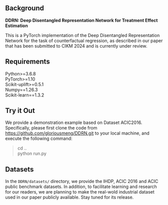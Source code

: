 ##  Background 
**DDRN: Deep Disentangled Representation Network for Treatment Effect Estimation**

This is a PyTorch implementation of the Deep Disentangled Representation Network for the task of counterfactual regression, as described in our paper that has been submitted to CIKM 2024 and is currently under review.
## Requirements
Python>=3.6.8 \
PyTorch>=1.10 \
Scikit-uplift>=0.5.1 \
Numpy==1.26.3 \
Scikit-learn==1.3.2



## Try it Out
We provide a demonstration example based on Dataset ACIC2016. Specifically,
please first clone the code from https://github.com/gloriousmeng/DDRN.git to your local machine, and execute the following command:

>cd ..\
>python run.py

## Datasets
In the ```DDRN/datasets/``` directory, we provide the IHDP, ACIC 2016 and ACIC public benchmark datasets.
In addition, to facilitate learning and research for our readers, 
we are planning to make the real-wold industrial dataset used in our paper publicly available. Stay tuned for its release.




